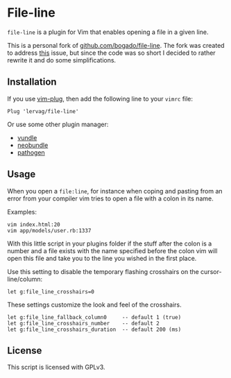 # File-line

`file-line` is a plugin for Vim that enables opening a file in a given line.

This is a personal fork of
[github.com/bogado/file-line](https://github.com/bogado/file-line).  The fork
was created to address [this](https://github.com/bogado/file-line/issues/52)
issue, but since the code was so short I decided to rather rewrite it and do
some simplifications.

## Installation

If you use [vim-plug](https://github.com/junegunn/vim-plug), then add the
following line to your `vimrc` file:

```vim
Plug 'lervag/file-line'
```

Or use some other plugin manager:
- [vundle](https://github.com/gmarik/vundle)
- [neobundle](https://github.com/Shougo/neobundle.vim)
- [pathogen](https://github.com/tpope/vim-pathogen)

## Usage

When you open a `file:line`, for instance when coping and pasting from an error
from your compiler vim tries to open a file with a colon in its name.

Examples:

    vim index.html:20
    vim app/models/user.rb:1337

With this little script in your plugins folder if the stuff after the colon is
a number and a file exists with the name specified before the colon vim will
open this file and take you to the line you wished in the first place. 

Use this setting to disable the temporary flashing crosshairs on the cursor-line/column:

    let g:file_line_crosshairs=0

These settings customize the look and feel of the crosshairs.

    let g:file_line_fallback_column0     -- default 1 (true)
    let g:file_line_crosshairs_number    -- default 2
    let g:file_line_crosshairs_duration  -- default 200 (ms)

## License

This script is licensed with GPLv3.

